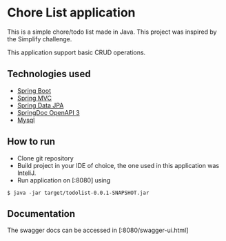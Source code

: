 # Chore List application
This is a simple chore/todo list made in Java. This project was inspired by the Simplify challenge.

This application support basic CRUD operations.

## Technologies used

- [Spring Boot](https://spring.io/projects/spring-boot)
- [Spring MVC](https://docs.spring.io/spring-framework/reference/web/webmvc.html)
- [Spring Data JPA](https://spring.io/projects/spring-data-jpa)
- [SpringDoc OpenAPI 3](https://springdoc.org/v2/#spring-webflux-support)
- [Mysql](https://dev.mysql.com/downloads/)

## How to run

- Clone git repository
- Build project in your IDE of choice, the one used in this application was InteliJ.
- Run application on [:8080] using
```
$ java -jar target/todolist-0.0.1-SNAPSHOT.jar
```
## Documentation

The swagger docs can be accessed in [:8080/swagger-ui.html]
